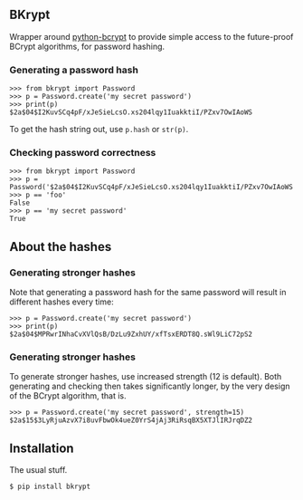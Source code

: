 ## BKrypt

Wrapper around [python-bcrypt](http://www.mindrot.org/projects/py-bcrypt) to
provide simple access to the future-proof BCrypt algorithms, for password
hashing.

### Generating a password hash

    >>> from bkrypt import Password
    >>> p = Password.create('my secret password')
    >>> print(p)
    $2a$04$I2KuvSCq4pF/xJeSieLcsO.xs204lqy1IuakktiI/PZxv7OwIAoWS

To get the hash string out, use `p.hash` or `str(p)`.


### Checking password correctness

    >>> from bkrypt import Password
    >>> p = Password('$2a$04$I2KuvSCq4pF/xJeSieLcsO.xs204lqy1IuakktiI/PZxv7OwIAoWS')
    >>> p == 'foo'
    False
    >>> p == 'my secret password'
    True


## About the hashes

### Generating stronger hashes

Note that generating a password hash for the same password will result in
different hashes every time:

    >>> p = Password.create('my secret password')
    >>> print(p)
    $2a$04$MPRwrINhaCvXVlQsB/DzLu9ZxhUY/xfTsxERDT8Q.sWl9LiC72pS2


### Generating stronger hashes

To generate stronger hashes, use increased strength (12 is default).  Both
generating and checking then takes significantly longer, by the very design of
the BCrypt algorithm, that is.

    >>> p = Password.create('my secret password', strength=15)
    $2a$15$3LyRjuAzvX7i8uvFbwOk4ueZ0YrS4jAj3RiRsqBX5XTJlIRJrqDZ2


## Installation

The usual stuff.

    $ pip install bkrypt

